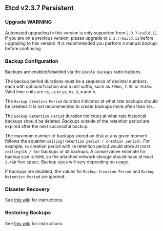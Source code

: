 ## Etcd v2.3.7 Persistent

### Upgrade WARNING

Automated upgrading to this version is only supported from `2.3.7-build.11`. If you are on a previous version, please upgrade to `2.3.7-build.11` before upgrading to this version. It is recommended you perform a manual backup before continuing.

### Backup Configuration

Backups are enabled/disabled via the `Enable Backups` radio buttons.

The backup period durations must be a sequence of decimal numbers, each with optional fraction and a unit suffix, such as `300ms`, `1.5h` or `2h45m`. Valid time units are `ns`, `us` or `µs`, `ms`, `s`, `m` and `h`.

The `Backup Creation Period` duration indicates at what rate backups should be created. It is not recommended to create backups more often than `30s`.

The `Backup Retention Period` duration indicates at what rate historical backups should be deleted. Backups outside of the retention period are expired after the next successful backup.

The maximum number of backups stored on disk at any given moment follows the equation `ceiling(retention period / creation period)`. For example, `5m` creation period with `4h` retention period would store at most `ceiling(4h / 5m)` backups or `48` backups. A conservative estimate for backup size is `50MB`, so the attached network storage should have at least `2.4GB` free space. Backup sizes will vary depending on usage.

If backups are disabled, the values for `Backup Creation Period` and `Backup Retention Period` are ignored.

### Disaster Recovery

See [this wiki](https://github.com/rancher/rancher/wiki/Kubernetes-Management#disaster-recovery) for instructions.

### Restoring Backups

See [this wiki](https://github.com/rancher/rancher/wiki/Kubernetes-Management#restoring-backups) for instructions.

